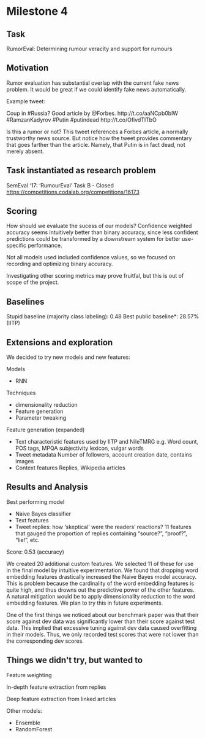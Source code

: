 Milestone 4 
===========


Task
----

RumorEval: Determining rumour veracity and support for rumours


Motivation
----------

Rumor evaluation has substantial overlap with the current fake news problem. It would be great if we could identify fake news automatically.

Example tweet:

Coup in #Russia? Good article by @Forbes. http:\/\/t.co\/aaNCpb0blW #RamzanKadyrov #Putin #putindead http:\/\/t.co\/OfivdTlTbO

Is this a rumor or not? This tweet references a Forbes article, a normally trustworthy news source. But notice how the tweet provides commentary that goes farther than the article. Namely, that Putin is in fact dead, not merely absent.


Task instantiated as research problem
-------------------------------------

SemEval ‘17: ‘RumourEval’ Task B - Closed
https://competitions.codalab.org/competitions/16173


Scoring
-------

How should we evaluate the sucess of our models? Confidence weighted accuracy seems intuitively better than binary accuracy, since less confident predictions could be transformed by a downstream system for better use-specific performance. 

Not all models used included confidence values, so we focused on recording and optimizing binary accuracy.

Investigating other scoring metrics may prove fruitfal, but this is out of scope of the project.


Baselines
---------

Stupid baseline (majority class labeling): 0.48
Best public baseline*: 28.57% (IITP)

Extensions and exploration
--------------------------

We decided to try new models and new features:

Models
  - RNN

Techniques
  - dimensionality reduction
  - Feature generation
  - Parameter tweaking

Feature generation (expanded)
  - Text characteristic features used by IITP and NileTMRG
    e.g. Word count, POS tags, MPQA subjectivity lexicon, vulgar words
  - Tweet metadata
    Number of followers, account creation date, contains images
  - Context features
    Replies, Wikipedia articles


Results and Analysis
--------------------

Best performing model
  - Naive Bayes classifier
  - Text features
  - Tweet replies: how ‘skeptical’ were the readers’ reactions?
    11 features that gauged the proportion of replies containing “source?”, “proof?”, “lie!”, etc.

Score: 0.53 (accuracy)

We created 20 additional custom features. We selected 11 of these for use in the final model by intuitive experimentation. We found that dropping word embedding features drastically increased the Naive Bayes model accuracy. This is problem because the cardinality of the word embedding features is quite high, and thus drowns out the predictive power of the other features. A natural mitigation would be to apply dimensionality reduction to the word embedding features. We plan to try this in future experiments.


One of the first things we noticed about our benchmark paper was that their score against dev data was significantly lower than their score against test data. This implied that excessive tuning against dev data caused overfitting in their models. Thus, we only recorded test scores that were not lower than the corresponding dev scores.




Things we didn't try, but wanted to
-----------------------------------

Feature weighting

In-depth feature extraction from replies

Deep feature extraction from linked articles

Other models:
  - Ensemble
  - RandomForest


